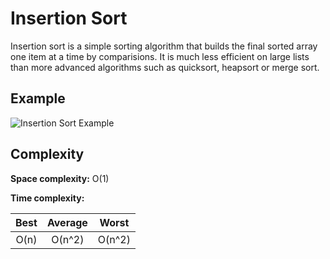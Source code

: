# Insertion Sort

Insertion sort is a simple sorting algorithm that builds the final sorted array
one item at a time by comparisions. It is much less efficient on large lists than more
advanced algorithms such as quicksort, heapsort or merge sort.

## Example

![Insertion Sort Example](https://upload.wikimedia.org/wikipedia/commons/4/42/Insertion_sort.gif)

## Complexity

**Space complexity:** O(1)

**Time complexity:**

| Best | Average | Worst |
|:----:|:-------:|:-----:|
| O(n) | O(n^2)  | O(n^2)|
